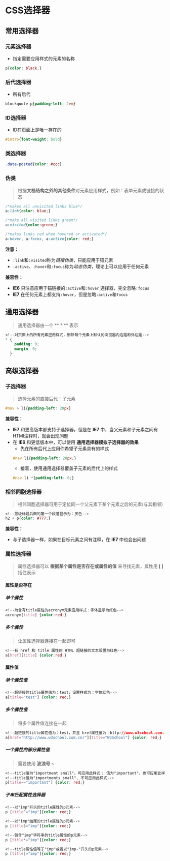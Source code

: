 # CSS选择器

## 常用选择器

### 元素选择器

* 指定需要应用样式的元素的名称

```css
p{color: black;}
```

### 后代选择器

* 所有后代

```css
blockquote p{padding-left: 2em}
```

### ID选择器

* ID在页面上是唯一存在的

```css
#intro{font-weight: bold}
```

### 类选择器

```css
.date-posted{color: #ccc}
```

### 伪类

> 根据**文档结构之外的其他条件**对元素应用样式，例如：表单元素或链接的状态

```css
/*makes all unvisited links blue*/
a:link{color: blue;}
```
```css
/*make all visited links green*/
a:visited{color:green;}
```
```css
/*makes links red when hovered or activated*/
a:hover, a:focus, a:active{color: red;}
```

**注意：** 
* `:link`和`:visited`称为*链接伪类*，只能应用于锚元素
* `:active`、`:hover`和`:focus`称为*动态伪类*，理论上可以应用于任何元素

**兼容性：**
* **IE6** 只注意应用于锚链接的`:active`和`:hover` 选择器，完全忽略`:focus`
* **IE7** 在任何元素上都支持`:hover`，但是忽略`:active`和`focus`

## 通用选择器

> 通用选择器由一个 ** * ** 表示

```css
<!--对页面上的所有元素应用样式，删除每个元素上默认的浏览器内边距和外边距-->
* {
	padding: 0; 
	margin: 0;
  }
```

## 高级选择器

### 子选择器

> 选择元素的直接后代：子元素

```css
#nav > li{padding-left: 20px}
```
**兼容性：**
* **IE7** 和更高版本都支持子选择器，但是在 **IE7** 中，当父元素和子元素之间有HTMl注释时，就会出现问题
* 在 **IE6** 和更低版本中，可以使用 **通用选择器模拟子选择器的效果**
	* 先在所有后代上应用你希望子元素具有的样式
	```css
	#nav li{padding-left: 20px;}
	```
	* 接着，使用通用选择器覆盖子元素的后代上的样式
	```css
	#nav li *{padding-left: 0;}
	```

### 相邻同胞选择器

> 相邻同胞选择器可用于定位同一个父元素下某个元素之后的元素(与其相邻)

```css
<!--顶级标题后面的第一个段落显示为：灰色-->
h2 + p{color: #777;}
```
**兼容性：**
* 与子选择器一样，如果在目标元素之间有注释，在 **IE7** 中也会出问题

### 属性选择器

> 属性选择器可以 **根据某个属性是否存在或属性的值** 来寻找元素，属性用 **[ ]** 括住表示

#### 属性是否存在

##### 单个属性
```css
<!--为含有title属性的acronym元素应用样式：字体显示为红色-->
acronym[title] {color:red;}
```
##### 多个属性

> 让属性选择器连接在一起即可

```css
<!--有 href 和 title 属性的 HTML 超链接的文本设置为红色-->
a[href][title] {color:red;}
```

#### 属性值

##### 单个属性值

```css
<!--超链接的title属性值为：test，设置样式为：字体红色-->
a[title="test"] {color: red;}
```

##### 多个属性值

> 将多个属性值连接在一起

```css
<!--超链接的title属性值为：test，并且 href属性值为：http://www.w3school.com.cn/，设置样式为：字体红色-->
a[href="http://www.w3school.com.cn/"][title="W3School"] {color: red;}
```

##### 一个属性的部分属性值

> 需要使用 **波浪号 ~**

```css
<!--title值为"importment small"，可应用此样式； 值为"important"，也可应用此样式-->
<!--title值为"importments small", 不可应用此样式-->
p[title~="important"] {color: red;}
```

##### 子串匹配属性选择器

```css
<!--以"imp"开头的title属性的p元素-->
p [title^="imp"]{color: red;}
```
```css
<!--以"imp"结尾的title属性的p元素-->
p [title$="imp"]{color: red;}
```
```css
<!--包含"imp"字符串的title属性的p元素-->
p [title*="imp"]{color: red;}
```
```css
<!--title属性值等于"imp"或者以"imp-"开头的p元素-->
p [title|="imp"]{color: red;}
```
